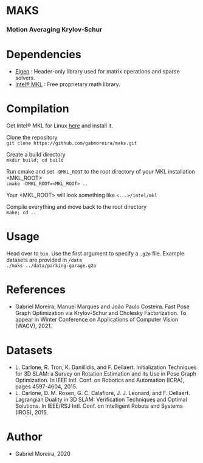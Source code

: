 # MAKS
### Motion Averaging Krylov-Schur

# Dependencies
* [Eigen](http://eigen.tuxfamily.org) : Header-only library used for matrix operations and sparse solvers.
* [Intel® MKL](https://software.intel.com/content/www/us/en/develop/tools/math-kernel-library.html) : Free proprietary math library.


# Compilation
Get Intel® MKL for Linux [here](https://software.intel.com/content/www/us/en/develop/tools/math-kernel-library/choose-download/linux.html) and install it.

Clone the repository  
`git clone https://github.com/gabmoreira/maks.git`  

Create a build directory  
`mkdir build; cd build`

Run cmake and set `-DMKL_ROOT` to the root directory of your MKL installation <MKL_ROOT>  
`cmake -DMKL_ROOT=<MKL_ROOT> ..`

Your <MKL_ROOT> will look something like `<...>/intel/mkl` 

Compile everything and move back to the root directory  
`make; cd ..`

# Usage
Head over to `bin`. Use the first argument to specify a `.g2o` file. Example datasets are provided in `/data`  
`./maks ../data/parking-garage.g2o`

# References
* Gabriel Moreira, Manuel Marques and João Paulo Costeira. Fast Pose Graph Optimization via Krylov-Schur and Cholesky Factorization. To appear in Winter Conference on Applications of Computer Vision (WACV), 2021.

# Datasets
* L. Carlone, R. Tron, K. Daniilidis, and F. Dellaert. Initialization Techniques for 3D SLAM: a Survey on Rotation Estimation and its Use in Pose Graph Optimization. In IEEE Intl. Conf. on Robotics and Automation (ICRA), pages 4597-4604, 2015.
* L. Carlone, D. M. Rosen, G. C. Calafiore, J. J. Leonard, and F. Dellaert. Lagrangian Duality in 3D SLAM: Verification Techniques and Optimal Solutions. In IEEE/RSJ Intl. Conf. on Intelligent Robots and Systems (IROS), 2015.


# Author
* Gabriel Moreira, 2020

